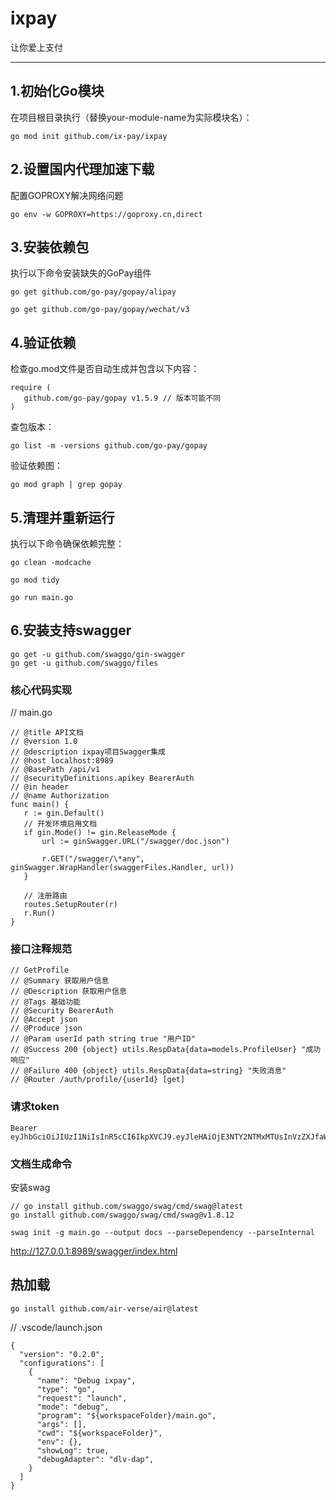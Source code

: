 # ixpay

让你爱上支付


-----------------------------------------------------------


## 1.初始化Go模块‌

在项目根目录执行（替换your-module-name为实际模块名）：

```
go mod init github.com/ix-pay/ixpay
```
## 2.设置国内代理加速下载‌

配置GOPROXY解决网络问题
```
go env -w GOPROXY=https://goproxy.cn,direct
```

## 3.‌安装依赖包‌

执行以下命令安装缺失的GoPay组件
```
go get github.com/go-pay/gopay/alipay

go get github.com/go-pay/gopay/wechat/v3
```

## 4.‌‌验证依赖‌

检查go.mod文件是否自动生成并包含以下内容：
```
require (
   github.com/go-pay/gopay v1.5.9 // 版本可能不同
)
```

查包版本：
```
go list -m -versions github.com/go-pay/gopay
```
验证依赖图：
```
go mod graph | grep gopay
```

## 5.‌清理并重新运行‌

执行以下命令确保依赖完整：
```
go clean -modcache

go mod tidy

go run main.go
```
## 6.安装支持swagger
```
go get -u github.com/swaggo/gin-swagger
go get -u github.com/swaggo/files
```

### 核心代码实现
// main.go
```
// @title API文档
// @version 1.0
// @description ixpay项目Swagger集成
// @host localhost:8989
// @BasePath /api/v1
// @securityDefinitions.apikey BearerAuth
// @in header
// @name Authorization
func main() {
   r := gin.Default()
   // 开发环境启用文档
   if gin.Mode() != gin.ReleaseMode {
       url := ginSwagger.URL("/swagger/doc.json")

       r.GET("/swagger/\*any", ginSwagger.WrapHandler(swaggerFiles.Handler, url))
   }

   // 注册路由
   routes.SetupRouter(r)
   r.Run()
}
```

### 接口注释规范
```
// GetProfile
// @Summary 获取用户信息
// @Description 获取用户信息
// @Tags 基础功能
// @Security BearerAuth
// @Accept json
// @Produce json
// @Param userId path string true "用户ID"
// @Success 200 {object} utils.RespData{data=models.ProfileUser} "成功响应"
// @Failure 400 {object} utils.RespData{data=string} "失败消息"
// @Router /auth/profile/{userId} [get]
```

### 请求token
```
Bearer eyJhbGciOiJIUzI1NiIsInR5cCI6IkpXVCJ9.eyJleHAiOjE3NTY2NTMxMTUsInVzZXJfaWQiOjYxNjI2OTY0MzA2MDg3NTI2NH0.RlVOKvJaGRtabc5FzDVCFnODKXGbvXNmARB9zSyClXA
```

### 文档生成命令
安装swag
```
// go install github.com/swaggo/swag/cmd/swag@latest
go install github.com/swaggo/swag/cmd/swag@v1.8.12
```
```
swag init -g main.go --output docs --parseDependency --parseInternal
```

<http://127.0.0.1:8989/swagger/index.html>

## 热加载
```
go install github.com/air-verse/air@latest
```
// .vscode/launch.json
```
{
  "version": "0.2.0",
  "configurations": [
    {
      "name": "Debug ixpay",
      "type": "go",
      "request": "launch",
      "mode": "debug",
      "program": "${workspaceFolder}/main.go",
      "args": [],
      "cwd": "${workspaceFolder}",
      "env": {},
      "showLog": true,
      "debugAdapter": "dlv-dap",
    }
  ]
}
```